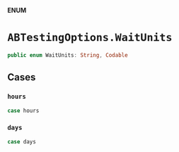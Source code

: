 **ENUM**

# `ABTestingOptions.WaitUnits`

```swift
public enum WaitUnits: String, Codable
```

## Cases
### `hours`

```swift
case hours
```

### `days`

```swift
case days
```
